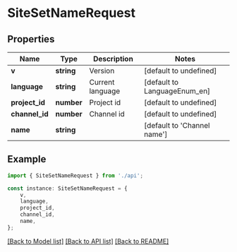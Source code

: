 # SiteSetNameRequest


## Properties

Name | Type | Description | Notes
------------ | ------------- | ------------- | -------------
**v** | **string** | Version | [default to undefined]
**language** | **string** | Current language | [default to LanguageEnum_en]
**project_id** | **number** | Project id | [default to undefined]
**channel_id** | **number** | Channel id | [default to undefined]
**name** | **string** |  | [default to 'Channel name']

## Example

```typescript
import { SiteSetNameRequest } from './api';

const instance: SiteSetNameRequest = {
    v,
    language,
    project_id,
    channel_id,
    name,
};
```

[[Back to Model list]](../README.md#documentation-for-models) [[Back to API list]](../README.md#documentation-for-api-endpoints) [[Back to README]](../README.md)
